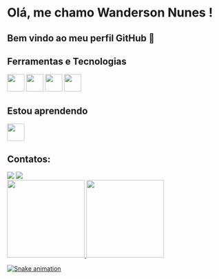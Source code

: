 # Olá, me chamo Wanderson Nunes ! 
## Bem vindo ao meu perfil GitHub 👋

## Ferramentas e Tecnologias
<img src="https://cdn.jsdelivr.net/gh/devicons/devicon@latest/icons/python/python-original-wordmark.svg" width="40" height="40"/> <img src="https://cdn.jsdelivr.net/gh/devicons/devicon@latest/icons/django/django-plain-wordmark.svg" width="40" height="40" /> <img src="https://cdn.jsdelivr.net/gh/devicons/devicon@latest/icons/mysql/mysql-original-wordmark.svg" width="40" height="40" /> <img src="https://cdn.jsdelivr.net/gh/devicons/devicon@latest/icons/html5/html5-original-wordmark.svg" width="40" height="40" />

## Estou aprendendo
<img src="https://cdn.jsdelivr.net/gh/devicons/devicon@latest/icons/javascript/javascript-original.svg"  width="40" height="40" />

## Contatos:
<div>
	<a href="https://www.linkedin.com/in/wanderson-nunes-b958a5233" target="_blank"><img loading="lazy" src="https://img.shields.io/badge/-LinkedIn-%230077B5?style=for-the-badge&logo=linkedin&logoColor=white" target="_blank"></a>
	<a href = "mailto:wandev.py@gmail.com"><img loading="lazy" src="https://img.shields.io/badge/Gmail-D14836?style=for-the-badge&logo=gmail&logoColor=white" target="_blank"></a>
</div>

<div>
<a href="https://github.com/W4nd3v">
<img loading="lazy" height="180em" src="https://github-readme-stats.vercel.app/api/top-langs/?username=W4nd3v&layout=compact&langs_count=7&theme=dracula"/>
<img loading="lazy" height="180em" src="https://github-readme-stats.vercel.app/api?username=W4nd3v&show_icons=true&theme=dracula&include_all_commits=true&count_private=true"/>
</div> 

![Snake animation](https://github.com/W4nd3v/W4nd3v/blob/output/github-contribution-grid-snake.svg)
